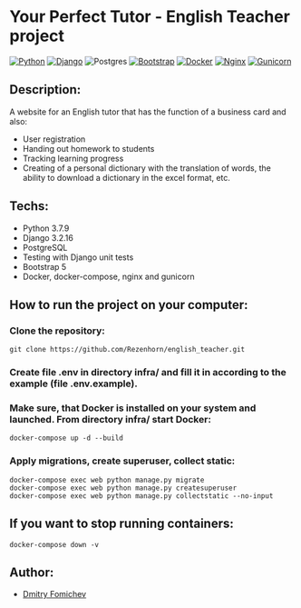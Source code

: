 # Your Perfect Tutor - English Teacher project
[![Python](https://img.shields.io/badge/python-3670A0?style=for-the-badge&logo=python&logoColor=ffdd54)](https://www.python.org/downloads/release/python-379/) [![Django](https://img.shields.io/badge/django-%23092E20.svg?style=for-the-badge&logo=django&logoColor=white)](https://www.djangoproject.com/) ![Postgres](https://img.shields.io/badge/postgres-%23316192.svg?style=for-the-badge&logo=postgresql&logoColor=white) [![Bootstrap](https://img.shields.io/badge/bootstrap-%23563D7C.svg?style=for-the-badge&logo=bootstrap&logoColor=white)](https://getbootstrap.com/) [![Docker](https://img.shields.io/badge/docker-%230db7ed.svg?style=for-the-badge&logo=docker&logoColor=white)](https://www.docker.com/) [![Nginx](https://img.shields.io/badge/nginx-%23009639.svg?style=for-the-badge&logo=nginx&logoColor=white)](https://nginx.org/) [![Gunicorn](https://img.shields.io/badge/gunicorn-%298729.svg?style=for-the-badge&logo=gunicorn&logoColor=white)](https://gunicorn.org/)

## Description:

A website for an English tutor that has the function of a business card and also:
- User registration
- Handing out homework to students
- Tracking learning progress
- Creating of a personal dictionary with the translation of words, the ability to download a dictionary in the excel format, etc.

## Techs:
- Python 3.7.9
- Django 3.2.16
- PostgreSQL
- Testing with Django unit tests
- Bootstrap 5
- Docker, docker-compose, nginx and gunicorn

## How to run the project on your computer:

### Clone the repository:
```
git clone https://github.com/Rezenhorn/english_teacher.git
```
### Create file .env in directory infra/ and fill it in according to the example (file .env.example).
### Make sure, that Docker is installed on your system and launched. From directory infra/ start Docker:
```
docker-compose up -d --build
```
### Apply migrations, create superuser, collect static:
```
docker-compose exec web python manage.py migrate
docker-compose exec web python manage.py createsuperuser
docker-compose exec web python manage.py collectstatic --no-input
```
## If you want to stop running containers:
```
docker-compose down -v
```

## Author:

- [Dmitry Fomichev](https://github.com/Rezenhorn)